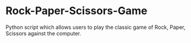 # Rock-Paper-Scissors-Game
Python script which allows users to play the classic game of Rock, Paper, Scissors against the computer.
